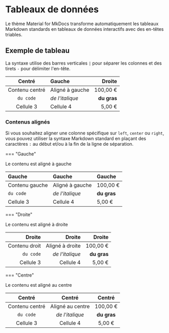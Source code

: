 # Tableaux de données

Le thème Material for MkDocs transforme automatiquement les tableaux Markdown standards en tableaux de données interactifs avec des en-têtes triables.

## Exemple de tableau

La syntaxe utilise des barres verticales `|` pour séparer les colonnes et des tirets `-` pour délimiter l'en-tête.

| Centré          | Gauche          | Droite      |
|:---------------:|:--------------  |------------:|
| Contenu centré  | Aligné à gauche | 100,00 €    |
| `du code`       | *de l'italique* | **du gras** |
| Cellule 3       | Cellule 4       | 5,00 €      |

### Contenus alignés

Si vous souhaitez aligner une colonne spécifique sur `left`, `center` ou `right`, vous pouvez utiliser la syntaxe Markdown standard en plaçant des caractères `:` au début et/ou à la fin de la ligne de séparation.

=== "Gauche"

Le contenu est aligné à gauche

| Gauche         | Gauche          | Gauche      |
|:---------------|:--------------  |:------------|
| Contenu gauche | Aligné à gauche | 100,00 €    |
| `du code`      | *de l'italique* | **du gras** |
| Cellule 3      | Cellule 4       | 5,00 €      |

=== "Droite"

Le contenu est aligné à droite

| Droite          | Droite          | Droite      |
|----------------:|----------------:|------------:|
| Contenu droit   | Aligné à droite | 100,00 €    |
| `du code`       | *de l'italique* | **du gras** |
| Cellule 3       | Cellule 4       | 5,00 €      |

=== "Centre"

Le contenu est aligné au centre

| Centré          | Centré          | Centré      |
|:---------------:|:---------------:|:-----------:|
| Contenu centré  | Aligné au centre| 100,00 €    |
| `du code`       | *de l'italique* | **du gras** |
| Cellule 3       | Cellule 4       | 5,00 €      |
